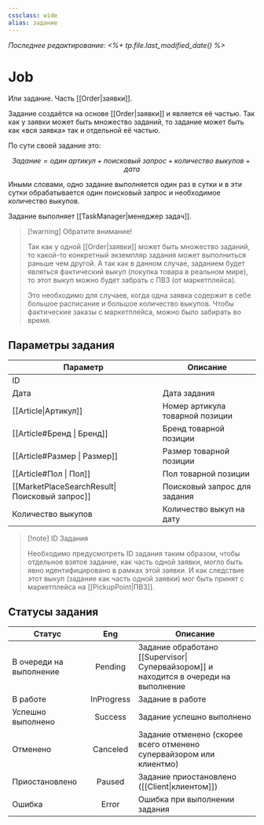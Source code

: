 ```yaml
---
cssclass: wide
alias: задание
---
```


*Последнее редактирование: <%+ tp.file.last_modified_date() %>*

# Job

Или задание. Часть [[Order|заявки]]. 

Задание создаётся на основе [[Order|заявки]] и является её частью. Так как у заявки может быть множество заданий, то задание может быть как «вся заявка» так и отдельной её частью. 

По сути своей задание это: 

$$ Задание = один\:артикул \;+\; поисковый\:запрос \;+\; количество\:выкупов \;+\; дата $$ 

Иными словами, одно задание выполняется один раз в сутки и в эти сутки обрабатывается один поисковый запрос и необходимое количество выкупов. 

Задание выполняет [[TaskManager|менеджер задач]]. 

>[!warning] Обратите внимание!
>
> Так как у одной [[Order|заявки]] может быть множество заданий, то какой-то конкретный экземпляр задания может выполниться раньше чем другой. А так как  в данном случае, заданием будет являться фактический выкуп (покупка товара в реальном мире), то этот выкуп можно будет забрать с ПВЗ (от маркетплейса).
>
> Это необходимо для случаев, когда одна заявка содержит в себе большое расписание и большое количество выкупов. Чтобы фактические заказы с маркетплейса, можно было забирать во время. 

## Параметры задания

| Параметр                                      | Описание                        |
| --------------------------------------------- | ------------------------------- |
| ID                                            |                                 |
| Дата                                          | Дата задания                    |
| [[Article\|Артикул]]                          | Номер артикула товарной позиции |
| [[Article#Бренд \| Бренд]]                    | Бренд товарной позиции          |
| [[Article#Размер \| Размер]]                  | Размер товарной позиции         |
| [[Article#Пол \| Пол]]                        | Пол товарной позиции            |
| [[MarketPlaceSearchResult\|Поисковый запрос]] | Поисковый запрос для задания    |
| Количество выкупов                            | Количество выкуп на дату        |

>[!note] ID Задания
>
> Необходимо предусмотреть ID задания таким образом, чтобы отдельное взятое задание, как часть одной заявки, могло быть явно идентифицировано в рамках этой заявки. И как следствие этот выкуп (задание как часть одной заявки) мог быть принят с маркетплейса на [[PickupPoint|ПВЗ]]. 


## Статусы задания

| Статус                  |    Eng     | Описание                                                                             |
| ----------------------- |:----------:| ------------------------------------------------------------------------------------ |
| В очереди на выполнение |  Pending   | Задание обработано [[Supervisor\|Супервайзором]] и находится в очереди на выполнение |
| В работе                | InProgress | Задание в работе                                                                     |
| Успешно выполнено       |  Success   | Задание успешно выполнено                                                            |
| Отменено                |  Canceled  | Задание отменено (скорее всего отменено супервайзором или клиентмо)                  |
| Приостановлено          |   Paused   | Задание приостановлено ([[Client\|клиентом]])                                        |
| Ошибка                  |   Error    | Ошибка при выполнении задания                                                        |
